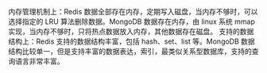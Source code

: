 内存管理机制上：Redis 数据全部存在内存，定期写入磁盘，当内存不够时，可以选择指定的 LRU 算法删除数据。MongoDB 数据存在内存，由 linux 系统 mmap 实现，当内存不够时，只将热点数据放入内存，其他数据存在磁盘。
支持的数据结构上：Redis 支持的数据结构丰富，包括 hash、set、list 等。MongoDB 数据结构比较单一，但是支持丰富的数据表达，索引，最类似关系型数据库，支持的查询语言非常丰富。